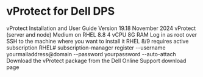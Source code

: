 # vProtect for Dell DPS
vProtect Installation and User Guide Version 19.18 November 2024
vProtect (server and node) Medium on RHEL 8.8 4 vCPU 8G RAM 
Log in as root over SSH to the machine where you want to install it
RHEL 8/9 requires active subscription
RHEL#   subscription-manager register --username yourmailaddress@domain --password yourpassword --auto-attach
Download the vProtect package from the Dell Online Support download page

